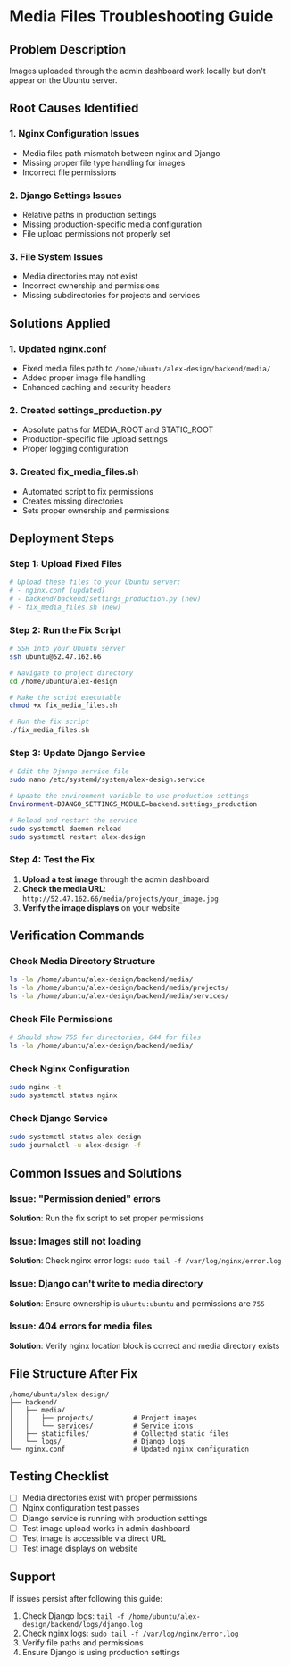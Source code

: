 # Media Files Troubleshooting Guide

## Problem Description
Images uploaded through the admin dashboard work locally but don't appear on the Ubuntu server.

## Root Causes Identified

### 1. **Nginx Configuration Issues**
- Media files path mismatch between nginx and Django
- Missing proper file type handling for images
- Incorrect file permissions

### 2. **Django Settings Issues**
- Relative paths in production settings
- Missing production-specific media configuration
- File upload permissions not properly set

### 3. **File System Issues**
- Media directories may not exist
- Incorrect ownership and permissions
- Missing subdirectories for projects and services

## Solutions Applied

### 1. **Updated nginx.conf**
- Fixed media files path to `/home/ubuntu/alex-design/backend/media/`
- Added proper image file handling
- Enhanced caching and security headers

### 2. **Created settings_production.py**
- Absolute paths for MEDIA_ROOT and STATIC_ROOT
- Production-specific file upload settings
- Proper logging configuration

### 3. **Created fix_media_files.sh**
- Automated script to fix permissions
- Creates missing directories
- Sets proper ownership and permissions

## Deployment Steps

### Step 1: Upload Fixed Files
```bash
# Upload these files to your Ubuntu server:
# - nginx.conf (updated)
# - backend/backend/settings_production.py (new)
# - fix_media_files.sh (new)
```

### Step 2: Run the Fix Script
```bash
# SSH into your Ubuntu server
ssh ubuntu@52.47.162.66

# Navigate to project directory
cd /home/ubuntu/alex-design

# Make the script executable
chmod +x fix_media_files.sh

# Run the fix script
./fix_media_files.sh
```

### Step 3: Update Django Service
```bash
# Edit the Django service file
sudo nano /etc/systemd/system/alex-design.service

# Update the environment variable to use production settings
Environment=DJANGO_SETTINGS_MODULE=backend.settings_production

# Reload and restart the service
sudo systemctl daemon-reload
sudo systemctl restart alex-design
```

### Step 4: Test the Fix
1. **Upload a test image** through the admin dashboard
2. **Check the media URL**: `http://52.47.162.66/media/projects/your_image.jpg`
3. **Verify the image displays** on your website

## Verification Commands

### Check Media Directory Structure
```bash
ls -la /home/ubuntu/alex-design/backend/media/
ls -la /home/ubuntu/alex-design/backend/media/projects/
ls -la /home/ubuntu/alex-design/backend/media/services/
```

### Check File Permissions
```bash
# Should show 755 for directories, 644 for files
ls -la /home/ubuntu/alex-design/backend/media/
```

### Check Nginx Configuration
```bash
sudo nginx -t
sudo systemctl status nginx
```

### Check Django Service
```bash
sudo systemctl status alex-design
sudo journalctl -u alex-design -f
```

## Common Issues and Solutions

### Issue: "Permission denied" errors
**Solution**: Run the fix script to set proper permissions

### Issue: Images still not loading
**Solution**: Check nginx error logs: `sudo tail -f /var/log/nginx/error.log`

### Issue: Django can't write to media directory
**Solution**: Ensure ownership is `ubuntu:ubuntu` and permissions are `755`

### Issue: 404 errors for media files
**Solution**: Verify nginx location block is correct and media directory exists

## File Structure After Fix
```
/home/ubuntu/alex-design/
├── backend/
│   ├── media/
│   │   ├── projects/          # Project images
│   │   └── services/          # Service icons
│   ├── staticfiles/           # Collected static files
│   └── logs/                  # Django logs
└── nginx.conf                 # Updated nginx configuration
```

## Testing Checklist
- [ ] Media directories exist with proper permissions
- [ ] Nginx configuration test passes
- [ ] Django service is running with production settings
- [ ] Test image upload works in admin dashboard
- [ ] Test image is accessible via direct URL
- [ ] Test image displays on website

## Support
If issues persist after following this guide:
1. Check Django logs: `tail -f /home/ubuntu/alex-design/backend/logs/django.log`
2. Check nginx logs: `sudo tail -f /var/log/nginx/error.log`
3. Verify file paths and permissions
4. Ensure Django is using production settings

